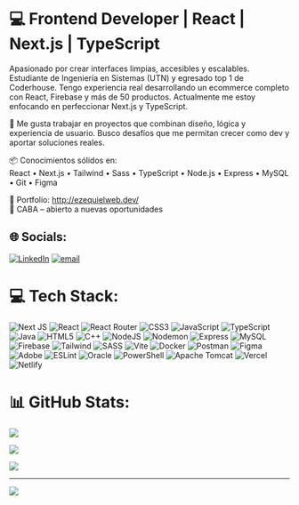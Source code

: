 #  💻 Frontend Developer | React | Next.js | TypeScript

Apasionado por crear interfaces limpias, accesibles y escalables. Estudiante de Ingeniería en Sistemas (UTN) y egresado top 1 de Coderhouse. Tengo experiencia real desarrollando un ecommerce completo con React, Firebase y más de 50 productos. Actualmente me estoy enfocando en perfeccionar Next.js y TypeScript.

🎯 Me gusta trabajar en proyectos que combinan diseño, lógica y experiencia de usuario. Busco desafíos que me permitan crecer como dev y aportar soluciones reales.

📦 Conocimientos sólidos en:  
React • Next.js • Tailwind • Sass • TypeScript • Node.js • Express • MySQL • Git • Figma

🚀 Portfolio: http://ezequielweb.dev/  
📍 CABA – abierto a nuevas oportunidades

## 🌐 Socials:
[![LinkedIn](https://img.shields.io/badge/LinkedIn-%230077B5.svg?logo=linkedin&logoColor=white)](https://linkedin.com/in/ezequiel-orellana) [![email](https://img.shields.io/badge/Email-D14836?logo=gmail&logoColor=white)](mailto:ezeore2@gmail.com) 

# 💻 Tech Stack:
![Next JS](https://img.shields.io/badge/Next-black?style=for-the-badge&logo=next.js&logoColor=white) 
![React](https://img.shields.io/badge/react-%2320232a.svg?style=for-the-badge&logo=react&logoColor=%2361DAFB) 
![React Router](https://img.shields.io/badge/React_Router-CA4245?style=for-the-badge&logo=react-router&logoColor=white) 
![CSS3](https://img.shields.io/badge/css3-%231572B6.svg?style=for-the-badge&logo=css3&logoColor=white) 
![JavaScript](https://img.shields.io/badge/javascript-%23323330.svg?style=for-the-badge&logo=javascript&logoColor=%23F7DF1E) 
![TypeScript](https://img.shields.io/badge/typescript-%23007ACC.svg?style=for-the-badge&logo=typescript&logoColor=white) 
![Java](https://img.shields.io/badge/java-%23ED8B00.svg?style=for-the-badge&logo=openjdk&logoColor=white) 
![HTML5](https://img.shields.io/badge/html5-%23E34F26.svg?style=for-the-badge&logo=html5&logoColor=white) 
![C++](https://img.shields.io/badge/c++-%2300599C.svg?style=for-the-badge&logo=c%2B%2B&logoColor=white) 
![NodeJS](https://img.shields.io/badge/node.js-6DA55F?style=for-the-badge&logo=node.js&logoColor=white) 
![Nodemon](https://img.shields.io/badge/NODEMON-%23323330.svg?style=for-the-badge&logo=nodemon&logoColor=%BBDEAD) 
![Express](https://img.shields.io/badge/express-%23404d59.svg?style=for-the-badge&logo=express&logoColor=white) 
![MySQL](https://img.shields.io/badge/mysql-4479A1.svg?style=for-the-badge&logo=mysql&logoColor=white) 
![Firebase](https://img.shields.io/badge/firebase-%23039BE5.svg?style=for-the-badge&logo=firebase) 
![Tailwind](https://img.shields.io/badge/tailwindcss-%2338B2AC.svg?style=for-the-badge&logo=tailwind-css&logoColor=white) 
![SASS](https://img.shields.io/badge/SASS-hotpink.svg?style=for-the-badge&logo=SASS&logoColor=white) 
![Vite](https://img.shields.io/badge/vite-%23646CFF.svg?style=for-the-badge&logo=vite&logoColor=white) 
![Docker](https://img.shields.io/badge/docker-%230db7ed.svg?style=for-the-badge&logo=docker&logoColor=white) 
![Postman](https://img.shields.io/badge/Postman-FF6C37?style=for-the-badge&logo=postman&logoColor=white) 
![Figma](https://img.shields.io/badge/figma-%23F24E1E.svg?style=for-the-badge&logo=figma&logoColor=white) 
![Adobe](https://img.shields.io/badge/adobe-%23FF0000.svg?style=for-the-badge&logo=adobe&logoColor=white) 
![ESLint](https://img.shields.io/badge/ESLint-4B3263?style=for-the-badge&logo=eslint&logoColor=white) 
![Oracle](https://img.shields.io/badge/Oracle-F80000?style=for-the-badge&logo=oracle&logoColor=white) 
![PowerShell](https://img.shields.io/badge/PowerShell-%235391FE.svg?style=for-the-badge&logo=powershell&logoColor=white) 
![Apache Tomcat](https://img.shields.io/badge/apache%20tomcat-%23F8DC75.svg?style=for-the-badge&logo=apache-tomcat&logoColor=black) 
![Vercel](https://img.shields.io/badge/vercel-%23000000.svg?style=for-the-badge&logo=vercel&logoColor=white) 
![Netlify](https://img.shields.io/badge/netlify-%23000000.svg?style=for-the-badge&logo=netlify&logoColor=#00C7B7) 

# 📊 GitHub Stats:
![](https://github-readme-stats.vercel.app/api?username=Ezr4n&theme=dark&hide_border=false&include_all_commits=true&count_private=false)

![](https://nirzak-streak-stats.vercel.app/?user=Ezr4n&theme=dark&hide_border=false)

![](https://github-readme-stats.vercel.app/api/top-langs/?username=Ezr4n&theme=dark&hide_border=false&include_all_commits=true&count_private=false&layout=compact)

---

[![](https://visitcount.itsvg.in/api?id=Ezr4n&icon=0&color=0)](https://visitcount.itsvg.in)

<!-- Proudly created with GPRM ( https://gprm.itsvg.in ) -->

